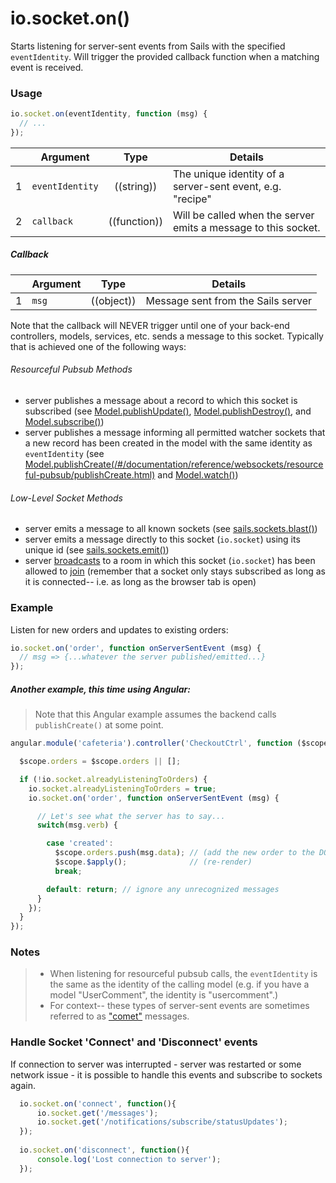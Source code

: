 # io.socket.on()

Starts listening for server-sent events from Sails with the specified `eventIdentity`.  Will trigger the provided callback function when a matching event is received.


### Usage

```js
io.socket.on(eventIdentity, function (msg) {
  // ...
});
```

|   | Argument   | Type         | Details |
|---|------------|:------------:|---------|
| 1 | `eventIdentity`      | ((string))   | The unique identity of a server-sent event, e.g. "recipe"
| 2 | `callback` | ((function)) | Will be called when the server emits a message to this socket.

##### Callback

|   | Argument  | Type         | Details |
|---|-----------|:------------:|---------|
| 1 | `msg`     | ((object))        | Message sent from the Sails server


Note that the callback will NEVER trigger until one of your back-end controllers, models, services, etc. sends a message to this socket.  Typically that is achieved one of the following ways:

###### Resourceful Pubsub Methods
+ server publishes a message about a record to which this socket is subscribed (see [Model.publishUpdate()](/#/documentation/reference/websockets/resourceful-pubsub/publishUpdate.html), [Model.publishDestroy()](/#/documentation/reference/websockets/resourceful-pubsub/publishDestroy.html), and [Model.subscribe()](/#/documentation/reference/websockets/resourceful-pubsub/subscribe.html))
+ server publishes a message informing all permitted watcher sockets that a new record has been created in the model with the same identity as `eventIdentity` (see [Model.publishCreate(/#/documentation/reference/websockets/resourceful-pubsub/publishCreate.html)](/#/documentation/reference/websockets/resourceful-pubsub/publishCreate.html) and [Model.watch()](/#/documentation/reference/websockets/resourceful-pubsub/watch.html))

###### Low-Level Socket Methods
+ server emits a message to all known sockets (see [sails.sockets.blast()](/#/documentation/reference/websockets/sails.sockets/sails.sockets.blast.html))
+ server emits a message directly to this socket (`io.socket`) using its unique id (see [sails.sockets.emit()](/#/documentation/reference/websockets/sails.sockets/sails.sockets.emit.html))
+ server [broadcasts](/#/documentation/reference/websockets/sails.sockets/sails.sockets.broadcast.html) to a room in which this socket (`io.socket`) has been allowed to [join](/#/documentation/reference/websockets/sails.sockets/sails.sockets.join.html) (remember that a socket only stays subscribed as long as it is connected-- i.e. as long as the browser tab is open)



### Example

Listen for new orders and updates to existing orders:

```javascript
io.socket.on('order', function onServerSentEvent (msg) {
  // msg => {...whatever the server published/emitted...}
});
```

##### Another example, this time using Angular:

> Note that this Angular example assumes the backend calls `publishCreate()` at some point.

```javascript
angular.module('cafeteria').controller('CheckoutCtrl', function ($scope) {

  $scope.orders = $scope.orders || [];

  if (!io.socket.alreadyListeningToOrders) {
    io.socket.alreadyListeningToOrders = true;
    io.socket.on('order', function onServerSentEvent (msg) {

      // Let's see what the server has to say...
      switch(msg.verb) {

        case 'created':
          $scope.orders.push(msg.data); // (add the new order to the DOM)
          $scope.$apply();              // (re-render)
          break;

        default: return; // ignore any unrecognized messages
      }
    });
  }
});
```

### Notes
>+ When listening for resourceful pubsub calls, the `eventIdentity` is the same as the identity of the calling model (e.g. if you have a model "UserComment", the identity is "usercomment".)
>+ For context-- these types of server-sent events are sometimes referred to as ["comet"](http://en.wikipedia.org/wiki/Comet_(programming)) messages.

### Handle Socket 'Connect' and 'Disconnect' events
If connection to server was interrupted - server was restarted or some network issue - it is possible to handle this events and subscribe to sockets again.
```javascript
  io.socket.on('connect', function(){
      io.socket.get('/messages');
      io.socket.get('/notifications/subscribe/statusUpdates');
  });
  
  io.socket.on('disconnect', function(){
      console.log('Lost connection to server');
  });
```


<docmeta name="uniqueID" value="socketon682488">
<docmeta name="displayName" value="io.socket.on()">


